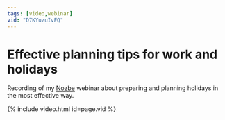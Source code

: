 ```yaml
---
tags: [video,webinar]
vid: "D7KYuzuIvFQ"
---
```


# Effective planning tips for work and holidays

Recording of my [Nozbe][n] webinar about preparing and planning holidays in the most effective way.

{% include video.html id=page.vid %}

<!--More-->


[n]: https://nozbe.com/?a=mike
